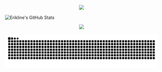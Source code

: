 <p align='center'>
    <img src="https://capsule-render.vercel.app/api?type=waving&color=auto&height=300&section=header&text=Hi%20There!&fontSize=90&animation=fadeIn&fontAlignY=30&desc=Welcome%20to%20Erikline's%20Github%20!&descAlignY=51&descAlign=62"/>
</p>

 <picture>
   <source
     srcset="https://github-readme-stats.vercel.app/api?username=Erikline&show_icons=true&theme=dark"
     media="(prefers-color-scheme: dark)"
   />
   
   <!-- Fallback image: Needs a src! Use the dark one? Or a light one? Let's use the dark one as fallback if only dark source is given -->
   <img 
     src="https://github-readme-stats.vercel.app/api?username=Erikline&show_icons=true&theme=dark" 
     alt="Erikline's GitHub Stats" 
   /> 
 </picture> 
 
<p align='center'>
<source
srcset="https://github-readme-stats.vercel.app/api?username=Erikline&show_icons=true"
media="(prefers-color-scheme: light), (prefers-color-scheme: no-preference)"
/>
<img src="https://github-readme-stats.vercel.app/api?username=Erikline&show_icons=true" />
</picture>
</p>

<picture>
<source media="(prefers-color-scheme: dark)" srcset="https://raw.githubusercontent.com/Peter-JXL/Peter-JXL/output/github-contribution-grid-snake-dark.svg">
<source media="(prefers-color-scheme: light)" srcset="https://raw.githubusercontent.com/Peter-JXL/Peter-JXL/output/github-contribution-grid-snake.svg">
<img alt="github contribution grid snake animation" src="https://raw.githubusercontent.com/Peter-JXL/Peter-JXL/output/github-contribution-grid-snake.svg">
</picture>
